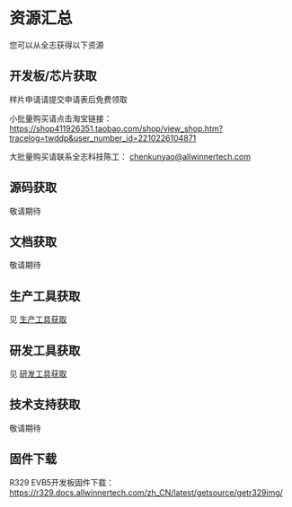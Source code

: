 # 资源汇总

您可以从全志获得以下资源




## 开发板/芯片获取

样片申请请提交申请表后免费领取 

小批量购买请点击淘宝链接：<https://shop411926351.taobao.com/shop/view_shop.htm?tracelog=twddp&user_number_id=2210226104871>    

大批量购买请联系全志科技陈工： chenkunyao@allwinnertech.com

## 源码获取
敬请期待

## 文档获取
敬请期待

## 生产工具获取

见 [生产工具获取](https://r329.docs.allwinnertech.com/zh_CN/latest/getsource/gettools/)

## 研发工具获取

见 [研发工具获取](https://r329.docs.allwinnertech.com/zh_CN/latest/getsource/getdevtools/)

## 技术支持获取

敬请期待

##  固件下载

R329 EVB5开发板固件下载：<https://r329.docs.allwinnertech.com/zh_CN/latest/getsource/getr329img/>



